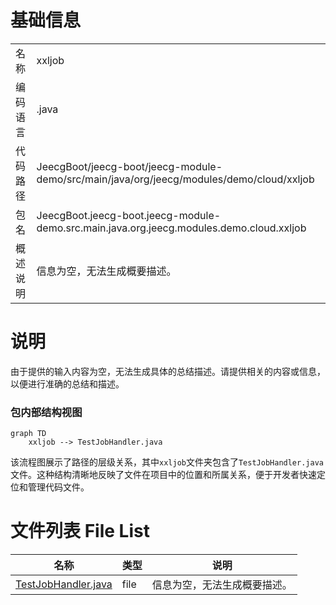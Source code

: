 # 基础信息

|      |      |
|------|------|
| 名称 | xxljob |
| 编码语言 | .java |
| 代码路径 | JeecgBoot/jeecg-boot/jeecg-module-demo/src/main/java/org/jeecg/modules/demo/cloud/xxljob |
| 包名 | JeecgBoot.jeecg-boot.jeecg-module-demo.src.main.java.org.jeecg.modules.demo.cloud.xxljob |
| 概述说明 | 信息为空，无法生成概要描述。 |

# 说明

由于提供的输入内容为空，无法生成具体的总结描述。请提供相关的内容或信息，以便进行准确的总结和描述。


### 包内部结构视图

```mermaid
graph TD
    xxljob --> TestJobHandler.java
```

该流程图展示了路径的层级关系，其中`xxljob`文件夹包含了`TestJobHandler.java`文件。这种结构清晰地反映了文件在项目中的位置和所属关系，便于开发者快速定位和管理代码文件。

# 文件列表 File List

| 名称   | 类型  | 说明 |
|-------|------|-------------|
| [TestJobHandler.java](TestJobHandler.md) | file | 信息为空，无法生成概要描述。 |


